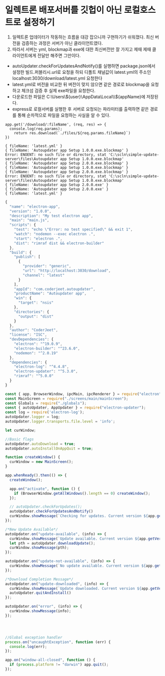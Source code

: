 # 일렉트론 배포서버를 깃헙이 아닌 로컬호스트로 설정하기

1. 일렉트론 업데이터가 작동하는 흐름을 대강 잡으니까 구현하기가 쉬워졌다. 최신 버전을 검증하는 과정은 서버가 아닌 클라이언트였다.
2. 따라서 서버는 yml, blockmap과 exe에 대한 최신버전만 잘 가지고 제때 제때 클라이언트에게 전달만 해주면 그만이다.
  -   autoUpdater.checkForUpdatesAndNotify()를 실행하면 package.json에서 설정한 빌드.퍼블리시.url로 요청을 하되 디폴트 채널값이 latest.yml의 주소인 localhost:3030/download/latest.yml 요청한다
  -   latest.yml로 버전을 비교한 뒤 버전이 맞지 않으면 같은 경로로 blockmap을 요청하고 체크섬 검증 후 실제 exe파일을 요청한다.
  -   다운로드한 파일은 C:\Users\\${user}\AppData\Local\\${appName}에 저장된다.
  -   express로 로컬서버를 실행한 후 서버로 요청되는 파라미터를 출력하면 같은 경로를 통해 순차적으로 파일을 요청하는 사실을 알 수 있다.

```node
app.get('/download/:fileName', (req, res) => {
  console.log(req.params);
    return res.download(`./files/${req.params.fileName}`)
})
```
```log
{ fileName: 'latest.yml' }
{ fileName: 'Autoupdater app Setup 1.0.0.exe.blockmap' }
Error: ENOENT: no such file or directory, stat 'C:\scln\simple-update-server\files\Autoupdater app Setup 1.0.0.exe.blockmap'
{ fileName: 'Autoupdater app Setup 2.0.0.exe.blockmap' }
{ fileName: 'Autoupdater app Setup 1.0.0.exe.blockmap' }
{ fileName: 'Autoupdater app Setup 2.0.0.exe.blockmap' }
Error: ENOENT: no such file or directory, stat 'C:\scln\simple-update-server\files\Autoupdater app Setup 1.0.0.exe.blockmap'
{ fileName: 'Autoupdater app Setup 2.0.0.exe' }
{ fileName: 'Autoupdater app Setup 2.0.0.exe' }
{ fileName: 'latest.yml' }
```

```js
{
  "name": "electron-app",
  "version": "1.0.0",
  "description": "My test electron app",
  "main": "main.js",
  "scripts": {
    "test": "echo \"Error: no test specified\" && exit 1",
    "watch": "nodemon --exec electron .",
    "start": "electron .",
    "dist": "rimraf dist && electron-builder"
  },
  "build": {
    "publish": [
      {
        "provider": "generic",
        "url": "http://localhost:3030/download",
        "channel": "latest"
      }
    ],
    "appId": "com.coderjeet.autoupdater",
    "productName": "Autoupdater app",
    "win": {
      "target": "nsis"
    },
    "directories": {
      "output": "dist"
    }
  },
  "author": "CoderJeet",
  "license": "ISC",
  "devDependencies": {
    "electron": "^19.0.9",
    "electron-builder": "^23.6.0",
    "nodemon": "^2.0.19"
  },
  "dependencies": {
    "electron-log": "^4.4.8",
    "electron-updater": "^5.3.0",
    "rimraf": "^5.0.0"
  }
}

```


```js
const { app, BrowserWindow, ipcMain, ipcRenderer } = require("electron");
const MainScreen = require("./screens/main/mainScreen");
const Globals = require("./globals");
const { autoUpdater, AppUpdater } = require("electron-updater");
const log = require('electron-log');
autoUpdater.logger = log;
autoUpdater.logger.transports.file.level = 'info';

let curWindow;

//Basic flags
autoUpdater.autoDownload = true;
autoUpdater.autoInstallOnAppQuit = true;

function createWindow() {
  curWindow = new MainScreen();
}

app.whenReady().then(() => {
  createWindow();

  app.on("activate", function () {
    if (BrowserWindow.getAllWindows().length == 0) createWindow();
  });

  // autoUpdater.checkForUpdates();
  autoUpdater.checkForUpdatesAndNotify()
  curWindow.showMessage(`Checking for updates. Current version ${app.getVersion()}`);
});

/*New Update Available*/
autoUpdater.on("update-available", (info) => {
  curWindow.showMessage(`Update available. Current version ${app.getVersion()}, ${JSON.stringify(info)}`);
  let pth = autoUpdater.downloadUpdate();
  curWindow.showMessage(pth);
});

autoUpdater.on("update-not-available", (info) => {
  curWindow.showMessage(`No update available. Current version ${app.getVersion()}, ${JSON.stringify(info)}`);
});

/*Download Completion Message*/
autoUpdater.on("update-downloaded", (info) => {
  curWindow.showMessage(`Update downloaded. Current version ${app.getVersion()}, ${JSON.stringify(info)}`);
  autoUpdater.quitAndInstall()
});

autoUpdater.on("error", (info) => {
  curWindow.showMessage(info);
});




//Global exception handler
process.on("uncaughtException", function (err) {
  console.log(err);
});

app.on("window-all-closed", function () {
  if (process.platform != "darwin") app.quit();
});
```
